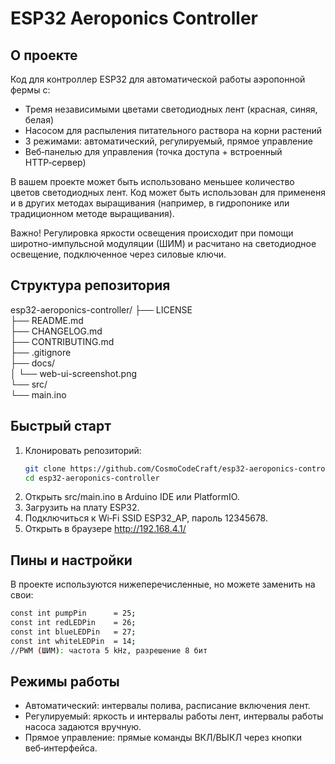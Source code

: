 # ESP32 Aeroponics Controller

## О проекте
Код для контроллер ESP32 для автоматической работы аэропонной фермы с:
- Тремя независимыми цветами светодиодных лент (красная, синяя, белая)
- Насосом для распыления питательного раствора на корни растений
- 3 режимами: автоматический, регулируемый, прямое управление
- Веб‑панелью для управления (точка доступа + встроенный HTTP‑сервер)
  
В вашем проекте может быть использовано меньшее количество цветов светодиодных лент. Код может быть использован для примененя и в других методах выращивания (например, в гидропонике или традиционном методе выращивания).

Важно! Регулировка яркости освещения происходит при помощи широтно-импульсной модуляции (ШИМ) и расчитано на светодиодное освещение, подключенное через силовые ключи.

## Структура репозитория
esp32-aeroponics-controller/
├── LICENSE  
├── README.md  
├── CHANGELOG.md  
├── CONTRIBUTING.md  
├── .gitignore  
├── docs/  
│   └── web-ui-screenshot.png  
└── src/  
  └── main.ino  

## Быстрый старт
1. Клонировать репозиторий:
   ```bash
   git clone https://github.com/CosmoCodeCraft/esp32-aeroponics-controller.git
   cd esp32-aeroponics-controller
2. Открыть src/main.ino в Arduino IDE или PlatformIO.
3. Загрузить на плату ESP32.
4. Подключиться к Wi‑Fi SSID ESP32_AP, пароль 12345678.
5. Открыть в браузере http://192.168.4.1/

## Пины и настройки
В проекте используются нижеперечисленные, но можете заменить на свои:
   ```bash
   const int pumpPin      = 25;
   const int redLEDPin    = 26;
   const int blueLEDPin   = 27;
   const int whiteLEDPin  = 14;
   //PWM (ШИМ): частота 5 kHz, разрешение 8 бит
   ```
## Режимы работы
- Автоматический: интервалы полива, расписание включения лент.
- Регулируемый: яркость и интервалы работы лент, интервалы работы насоса задаются вручную.
- Прямое управление: прямые команды ВКЛ/ВЫКЛ через кнопки веб‑интерфейса.

